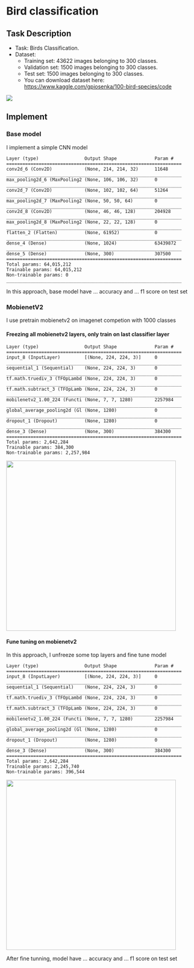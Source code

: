 # Bird classification
## Task Description
- Task: Birds Classification.
- Dataset: 
  + Training set: 43622 images belonging to 300 classes.
  + Validation set: 1500 images belonging to 300 classes.
  + Test set: 1500 images belonging to 300 classes.
  + You can download dataset here: https://www.kaggle.com/gpiosenka/100-bird-species/code

<img src="https://user-images.githubusercontent.com/85773711/135237477-04f35a76-3f97-4acf-a1d8-8cb297ca9039.png"  align="center"/>

## Implement
### Base model
I implement a simple CNN model

<!-- <img src="https://user-images.githubusercontent.com/85773711/135238981-b7e6b363-32ed-4152-8434-fb03d1f5d530.png" width="300" align="center"/> -->
```
Layer (type)                 Output Shape              Param #   
=================================================================
conv2d_6 (Conv2D)            (None, 214, 214, 32)      11648     
_________________________________________________________________
max_pooling2d_6 (MaxPooling2 (None, 106, 106, 32)      0         
_________________________________________________________________
conv2d_7 (Conv2D)            (None, 102, 102, 64)      51264     
_________________________________________________________________
max_pooling2d_7 (MaxPooling2 (None, 50, 50, 64)        0         
_________________________________________________________________
conv2d_8 (Conv2D)            (None, 46, 46, 128)       204928    
_________________________________________________________________
max_pooling2d_8 (MaxPooling2 (None, 22, 22, 128)       0         
_________________________________________________________________
flatten_2 (Flatten)          (None, 61952)             0         
_________________________________________________________________
dense_4 (Dense)              (None, 1024)              63439872  
_________________________________________________________________
dense_5 (Dense)              (None, 300)               307500    
=================================================================
Total params: 64,015,212
Trainable params: 64,015,212
Non-trainable params: 0
_________________________________________________________________
```

In this approach, base model have ... accuracy and ... f1 score on test set
### MobienetV2
I use pretrain mobienetv2 on imagenet competion with 1000 classes
#### Freezing all mobienetv2 layers, only train on last classifier layer


<!-- <img src="https://user-images.githubusercontent.com/85773711/135242463-0161722c-48f7-4ba3-9c92-e68c9980bd2c.png" width="300" align="center"/> -->
```
Layer (type)                 Output Shape              Param #   
=================================================================
input_8 (InputLayer)         [(None, 224, 224, 3)]     0         
_________________________________________________________________
sequential_1 (Sequential)    (None, 224, 224, 3)       0         
_________________________________________________________________
tf.math.truediv_3 (TFOpLambd (None, 224, 224, 3)       0         
_________________________________________________________________
tf.math.subtract_3 (TFOpLamb (None, 224, 224, 3)       0         
_________________________________________________________________
mobilenetv2_1.00_224 (Functi (None, 7, 7, 1280)        2257984   
_________________________________________________________________
global_average_pooling2d (Gl (None, 1280)              0         
_________________________________________________________________
dropout_1 (Dropout)          (None, 1280)              0         
_________________________________________________________________
dense_3 (Dense)              (None, 300)               384300    
=================================================================
Total params: 2,642,284
Trainable params: 384,300
Non-trainable params: 2,257,984
```
<img src="https://user-images.githubusercontent.com/85773711/135242855-6ccbb98d-ab3f-4ca0-9696-6ae9c34b2629.png" width="450" align="center"/>

#### Fune tuning on mobienetv2
In this approach, I unfreeze some top layers and fine tune model 

<!-- <img src="https://user-images.githubusercontent.com/85773711/135243776-6ca29053-9a45-4eaa-9a8e-46e9e0b4aedc.png" width="300" align="center"/> -->
```
Layer (type)                 Output Shape              Param #   
=================================================================
input_8 (InputLayer)         [(None, 224, 224, 3)]     0         
_________________________________________________________________
sequential_1 (Sequential)    (None, 224, 224, 3)       0         
_________________________________________________________________
tf.math.truediv_3 (TFOpLambd (None, 224, 224, 3)       0         
_________________________________________________________________
tf.math.subtract_3 (TFOpLamb (None, 224, 224, 3)       0         
_________________________________________________________________
mobilenetv2_1.00_224 (Functi (None, 7, 7, 1280)        2257984   
_________________________________________________________________
global_average_pooling2d (Gl (None, 1280)              0         
_________________________________________________________________
dropout_1 (Dropout)          (None, 1280)              0         
_________________________________________________________________
dense_3 (Dense)              (None, 300)               384300    
=================================================================
Total params: 2,642,284
Trainable params: 2,245,740
Non-trainable params: 396,544
```
<img src="https://user-images.githubusercontent.com/85773711/135243826-a23e05fe-7d01-46c1-ae94-48dbc2a5b184.png" width="450" align="center"/>

After fine tunning, model have  ... accuracy and ... f1 score on test set
